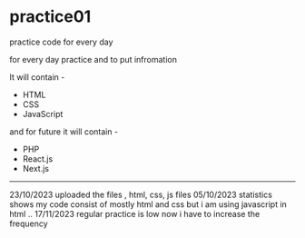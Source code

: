 # practice01
practice code for every day

for every day practice and to put infromation

It will contain - 
- HTML
- CSS
- JavaScript

and for future it will contain -
- PHP
- React.js
- Next.js


----------

23/10/2023
uploaded the files , html, css, js files
05/10/2023
statistics shows my code consist of mostly html and css
but i am using javascript in html ..
17/11/2023
regular practice is low now i have to increase the frequency 
